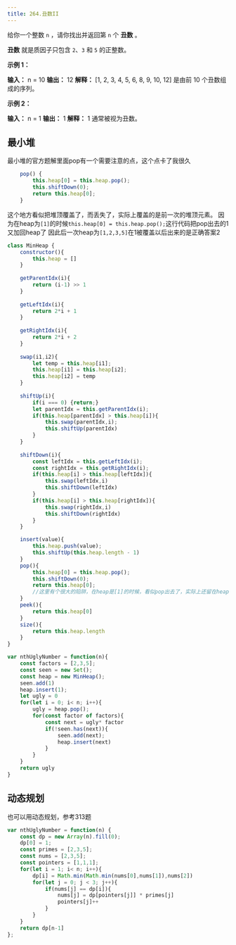 ```yaml
---
title: 264.丑数II
---
```

给你一个整数 `n` ，请你找出并返回第 `n` 个 **丑数** 。

**丑数** 就是质因子只包含 `2`、`3` 和 `5` 的正整数。

**示例 1：**

**输入：** n = 10
**输出：** 12
**解释：** [1, 2, 3, 4, 5, 6, 8, 9, 10, 12] 是由前 10 个丑数组成的序列。

**示例 2：**

**输入：** n = 1
**输出：** 1
**解释：** 1 通常被视为丑数。

## 最小堆

最小堆的官方题解里面pop有一个需要注意的点，这个点卡了我很久
```js
    pop() {
        this.heap[0] = this.heap.pop();
        this.shiftDown(0);
        return this.heap[0];
    }
```
这个地方看似把堆顶覆盖了，而丢失了，实际上覆盖的是前一次的堆顶元素。
因为在heap为`[1]`的时候`this.heap[0] = this.heap.pop();`这行代码把pop出去的1又加回heap了
因此后一次heap为`[1,2,3,5]`在1被覆盖以后出来的是正确答案2

```js
class MinHeap {
	constructor(){
		this.heap = []	
	}
	
	getParentIdx(i){
		return (i-1) >> 1
	}
	
	getLeftIdx(i){
		return 2*i + 1
	}
	
	getRightIdx(i){
		return 2*i + 2
	}
	
	swap(i1,i2){
		let temp = this.heap[i1];
		this.heap[i1] = this.heap[i2];
		this.heap[i2] = temp
	}
	
	shiftUp(i){
		if(i === 0) {return;}
		let parentIdx = this.getParentIdx(i);
		if(this.heap[parentIdx] > this.heap[i]){
			this.swap(parentIdx,i);
			this.shiftUp(parentIdx)
		} 
	}
	
	shiftDown(i){
		const leftIdx = this.getLeftIdx(i);
		const rightIdx = this.getRightIdx(i);
		if(this.heap[i] > this.heap[leftIdx]){
			this.swap(leftIdx,i)
			this.shiftDown(leftIdx)
		}
		if(this.heap[i] > this.heap[rightIdx]){
			this.swap(rightIdx,i)
			this.shiftDown(rightIdx)
		}
	}

	insert(value){
		this.heap.push(value);
		this.shiftUp(this.heap.length - 1)
	}
	pop(){
		this.heap[0] = this.heap.pop();
		this.shiftDown(0);
		return this.heap[0];
		//这里有个很大的陷阱，在heap是[1]的时候，看似pop出去了，实际上还留在heap里，这就导致了后面的heap实际上是包含了再前一次的堆顶，因此要这样写。
	}
	peek(){
		return this.heap[0]
	}
	size(){
		return this.heap.length
	}
}

var nthUglyNumber = function(n){
	const factors = [2,3,5];
	const seen = new Set();
	const heap = new MinHeap();
	seen.add(1)
	heap.insert(1);
	let ugly = 0
	for(let i = 0; i< n; i++){
		ugly = heap.pop();
		for(const factor of factors){
			const next = ugly* factor
			if(!seen.has(next)){
				seen.add(next);
				heap.insert(next)
			}
		}
	}
	return ugly
}
```
## 动态规划

也可以用动态规划，参考313题

```js
var nthUglyNumber = function(n) {
    const dp = new Array(n).fill(0);
    dp[0] = 1;
    const primes = [2,3,5];
    const nums = [2,3,5];
    const pointers = [1,1,1];
    for(let i = 1; i< n; i++){
        dp[i] = Math.min(Math.min(nums[0],nums[1]),nums[2])
        for(let j = 0; j < 3; j++){
            if(nums[j] == dp[i]){
                nums[j] = dp[pointers[j]] * primes[j]
                pointers[j]++
            }
        }
    }
    return dp[n-1]
};
```